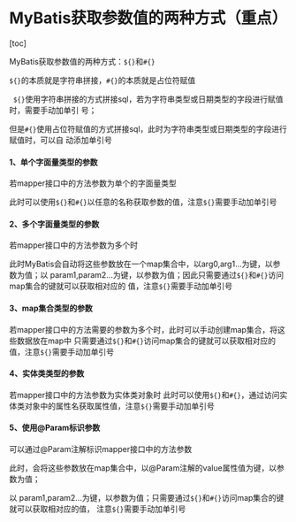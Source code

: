 # MyBatis获取参数值的两种方式（重点）

[toc]

MyBatis获取参数值的两种方式：`${}`和`#{} `

`${}`的本质就是字符串拼接，`#{}`的本质就是占位符赋值

` ${}`使用字符串拼接的方式拼接sql，若为字符串类型或日期类型的字段进行赋值时，需要手动加单引 号；

但是`#{}`使用占位符赋值的方式拼接sql，此时为字符串类型或日期类型的字段进行赋值时，可以自 动添加单引号

#### 1、单个字面量类型的参数

若mapper接口中的方法参数为单个的字面量类型 

此时可以使用`${}`和`#{}`以任意的名称获取参数的值，注意`${}`需要手动加单引号

#### 2、多个字面量类型的参数

若mapper接口中的方法参数为多个时

此时MyBatis会自动将这些参数放在一个map集合中，以arg0,arg1...为键，以参数为值；以 param1,param2...为键，以参数为值；因此只需要通过`${}`和`#{}`访问map集合的键就可以获取相对应的 值，注意`${}`需要手动加单引号

#### 3、map集合类型的参数

若mapper接口中的方法需要的参数为多个时，此时可以手动创建map集合，将这些数据放在map中 只需要通过`${}`和`#{}`访问map集合的键就可以获取相对应的值，注意`${}`需要手动加单引号

#### 4、实体类类型的参数

若mapper接口中的方法参数为实体类对象时 此时可以使用`${}`和`#{}`，通过访问实体类对象中的属性名获取属性值，注意`${}`需要手动加单引号

#### 5、使用@Param标识参数

可以通过@Param注解标识mapper接口中的方法参数 

此时，会将这些参数放在map集合中，以@Param注解的value属性值为键，以参数为值；

以 param1,param2...为键，以参数为值；只需要通过`${}`和`#{}`访问map集合的键就可以获取相对应的值， 注意`${}`需要手动加单引号

